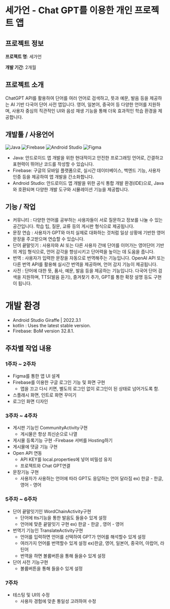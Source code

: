 # 세가언 - Chat GPT를 이용한 개인 프로젝트 앱


## 프로젝트 정보

**프로젝트 명**: 세가언

**개발 기간**: 2개월

## 프로젝트 소개

ChatGPT API를 활용하여 단어를 여러 언어로 검색하고, 뜻과 예문, 발음 등을 제공하는 AI 기반 다국어 단어 사전 앱입니다. 영어, 일본어, 중국어 등 다양한 언어를 지원하며, 사용자 중심의 직관적인 UI와 음성 재생 기능을 통해 더욱 효과적인 학습 환경을 제공합니다.

## 개발툴 / 사용언어

![Java](https://skillicons.dev/icons?i=kotlin)
![Firebase](https://skillicons.dev/icons?i=firebase)
![Android Studio](https://skillicons.dev/icons?i=androidstudio)
![Figma](https://skillicons.dev/icons?i=figma)


- Java: 안드로이드 앱 개발을 위한 현대적이고 안전한 프로그래밍 언어로, 간결하고 표현력이 뛰어난 코드를 작성할 수 있습니다.
- Firebase: 구글의 모바일 플랫폼으로, 실시간 데이터베이스, 백엔드 기능, 사용자 인증 등을 제공하여 앱 개발을 간소화합니다.
- Android Studio: 안드로이드 앱 개발을 위한 공식 통합 개발 환경(IDE)으로, Java와 호환되며 다양한 개발 도구와 시뮬레이션 기능을 제공합니다.
## 기능 / 작업

- 커뮤니티 : 다양한 언어를 공부하는 사용자들이 서로 질문하고 정보를 나눌 수 있는 공간입니다. 학습 팁, 질문, 교류 등의 게시판 형식으로 제공됩니다.
- 문장 연습 : 사용자가 GPT와 마치 실제로 대화하는 것처럼 일상 상황에 기반한 영어 문장을 주고받으며 연습할 수 있습니다.
- 단어 끝말잇기 : 사용자와 AI 또는 다른 사용자 간에 단어를 이어가는 영어단어 기반의 게임 형식으로, 언어 감각을 향상시키고 단어력을 높이는 데 도움을 줍니다.
- 번역 : 사용자가 입력한 문장을 자동으로 번역해주는 기능입니다. OpenAI API 또는 다른 번역 API를 활용해 실시간 번역을 제공하며, 언어 감지 기능이 제공됩니다.
- 사전 : 단어에 대한 뜻, 품사, 예문, 발음 등을 제공하는 기능입니다. 다국어 단어 검색을 지원하며, TTS(발음 듣기), 즐겨찾기 추가, GPT를 통한 확장 설명 등도 구현이 됩니다.

# 개발 환경
- Android Studio Giraffe | 2022.3.1
- kotlin : Uses the latest stable version.
- Firebase: BoM version 32.8.1.

## 주차별 작업 내용

### 1주차 ~ 2주차

- Figma를 통한 앱 UI 설계
- Firebase를 이용한 구글 로그인 기능 및 화면 구현
  - 앱을 끄고 다시 키면, 별도의 로그인 없이 로그인이 된 상태로 넘어가도록 함.
- 스플래시 화면, 인트로 화면 꾸미기
- 로그인 화면 디자인
### 3주차 ~ 4주차

- 게시판 기능인 CommunityActivity구현
  - 게시물은 항상 최신순으로 나열
- 게시물 등록기능 구현
  -Firebase 서버를 Hosting하기
- 게시물에 댓글 기능 구현
- Open API 연동
  - API KEY를 local.properties에 넣어 비밀성 유지
  - 프로젝트와 Chat GPT연결
- 문장기능 구현
  - 사용자가 사용하는 언어에 따라 GPT도 응답하는 언어 달라짐
    ex) 한글 - 한글, 영어 - 영어

### 5주차 ~ 6주차
- 단어 끝말잇기인 WordChainActivity구현
  - 단어에 tts기능을 통한 발음도 들을수 있게 설정
  - 언어에 맞춘 끝말잇기 구현 ex) 한글 - 한글 , 영어 - 영어
- 번역기 기능인 TranslateActivity구현
  - 언어를 입력하면 언어를 선택하여 GPT가 언어를 해석할수 있게 설정
  - 여러가지 언어를 번역할수 있게 설정 ex)한글, 영어, 일본어, 중국어, 아랍어, 라틴어
  - 번역을 하면 볼륨버튼을 통해 들을수 있게 설정
- 단어 사전 기능구현
  - 볼륨버튼을 통해 들을수 있게 설정
 
### 7주차
- 테스팅 및 UI의 수정
  - 사용자 경험에 맞춘 통일성 고려하여 수정















